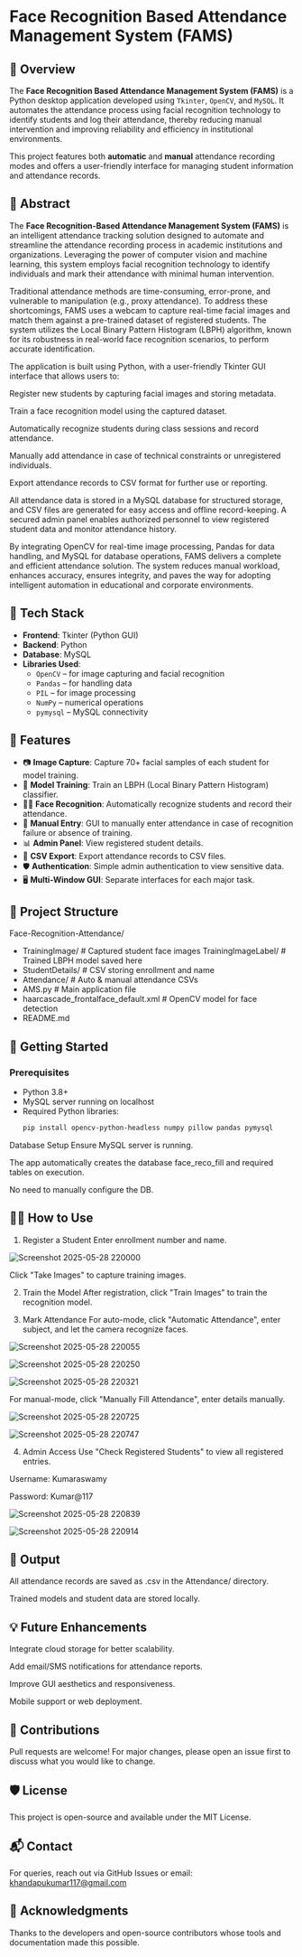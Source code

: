 # Face Recognition Based Attendance Management System (FAMS)

## 📌 Overview

The **Face Recognition Based Attendance Management System (FAMS)** is a Python desktop application developed using `Tkinter`, `OpenCV`, and `MySQL`. It automates the attendance process using facial recognition technology to identify students and log their attendance, thereby reducing manual intervention and improving reliability and efficiency in institutional environments.

This project features both **automatic** and **manual** attendance recording modes and offers a user-friendly interface for managing student information and attendance records.


## 🧾 Abstract
The **Face Recognition-Based Attendance Management System (FAMS)** is an intelligent attendance tracking solution designed to automate and streamline the attendance recording process in academic institutions and organizations. Leveraging the power of computer vision and machine learning, this system employs facial recognition technology to identify individuals and mark their attendance with minimal human intervention.

Traditional attendance methods are time-consuming, error-prone, and vulnerable to manipulation (e.g., proxy attendance). To address these shortcomings, FAMS uses a webcam to capture real-time facial images and match them against a pre-trained dataset of registered students. The system utilizes the Local Binary Pattern Histogram (LBPH) algorithm, known for its robustness in real-world face recognition scenarios, to perform accurate identification.

The application is built using Python, with a user-friendly Tkinter GUI interface that allows users to:

Register new students by capturing facial images and storing metadata.

Train a face recognition model using the captured dataset.

Automatically recognize students during class sessions and record attendance.

Manually add attendance in case of technical constraints or unregistered individuals.

Export attendance records to CSV format for further use or reporting.

All attendance data is stored in a MySQL database for structured storage, and CSV files are generated for easy access and offline record-keeping. A secured admin panel enables authorized personnel to view registered student data and monitor attendance history.

By integrating OpenCV for real-time image processing, Pandas for data handling, and MySQL for database operations, FAMS delivers a complete and efficient attendance solution. The system reduces manual workload, enhances accuracy, ensures integrity, and paves the way for adopting intelligent automation in educational and corporate environments.


## 🧰 Tech Stack

- **Frontend**: Tkinter (Python GUI)
- **Backend**: Python
- **Database**: MySQL
- **Libraries Used**:
  - `OpenCV` – for image capturing and facial recognition
  - `Pandas` – for handling data
  - `PIL` – for image processing
  - `NumPy` – numerical operations
  - `pymysql` – MySQL connectivity


## 🎯 Features

- 📷 **Image Capture**: Capture 70+ facial samples of each student for model training.
- 🧠 **Model Training**: Train an LBPH (Local Binary Pattern Histogram) classifier.
- 🧍‍♂️ **Face Recognition**: Automatically recognize students and record their attendance.
- 📝 **Manual Entry**: GUI to manually enter attendance in case of recognition failure or absence of training.
- 📊 **Admin Panel**: View registered student details.
- 📁 **CSV Export**: Export attendance records to CSV files.
- 🛡️ **Authentication**: Simple admin authentication to view sensitive data.
- 🖥️ **Multi-Window GUI**: Separate interfaces for each major task.


## 📂 Project Structure

Face-Recognition-Attendance/

- TrainingImage/ # Captured student face images
 TrainingImageLabel/ # Trained LBPH model saved here
- StudentDetails/ # CSV storing enrollment and name
- Attendance/ # Auto & manual attendance CSVs
- AMS.py # Main application file
- haarcascade_frontalface_default.xml # OpenCV model for face detection
- README.md


## 🚀 Getting Started

### Prerequisites

- Python 3.8+
- MySQL server running on localhost
- Required Python libraries:
  ```bash
  pip install opencv-python-headless numpy pillow pandas pymysql
Database Setup
Ensure MySQL server is running.

The app automatically creates the database face_reco_fill and required tables on execution.

No need to manually configure the DB.

## 🧑‍💻 How to Use
1. Register a Student
Enter enrollment number and name.

![Screenshot 2025-05-28 220000](https://github.com/user-attachments/assets/f1b2958a-3fd4-4eda-93e1-e6e7e5c45600)


Click "Take Images" to capture training images.

2. Train the Model
After registration, click "Train Images" to train the recognition model.

3. Mark Attendance
For auto-mode, click "Automatic Attendance", enter subject, and let the camera recognize faces.

![Screenshot 2025-05-28 220055](https://github.com/user-attachments/assets/ae15fbe4-8b0b-4c14-97d1-47102f121115)

![Screenshot 2025-05-28 220250](https://github.com/user-attachments/assets/e28761f6-8831-4759-b23f-636143d8238a)

![Screenshot 2025-05-28 220321](https://github.com/user-attachments/assets/aedbe186-7def-4ae2-b9c1-2a4df02b37c8)


For manual-mode, click "Manually Fill Attendance", enter details manually.

![Screenshot 2025-05-28 220725](https://github.com/user-attachments/assets/175affae-ffe8-4a49-9247-1bf7da739ef5)

![Screenshot 2025-05-28 220747](https://github.com/user-attachments/assets/a04e12e1-ebf7-49cc-8d5a-a7577d8c4bed)



4. Admin Access
Use "Check Registered Students" to view all registered entries.

Username: Kumaraswamy

Password: Kumar@117

![Screenshot 2025-05-28 220839](https://github.com/user-attachments/assets/600b838f-4278-4fcc-b128-dd8ef4162db3)

![Screenshot 2025-05-28 220914](https://github.com/user-attachments/assets/62999b56-d4e9-4c20-9e72-d41b8e73b889)


## 📁 Output
All attendance records are saved as .csv in the Attendance/ directory.

Trained models and student data are stored locally.

## 💡 Future Enhancements
Integrate cloud storage for better scalability.

Add email/SMS notifications for attendance reports.

Improve GUI aesthetics and responsiveness.

Mobile support or web deployment.

## 🤝 Contributions
Pull requests are welcome! For major changes, please open an issue first to discuss what you would like to change.

## 🛡️ License
This project is open-source and available under the MIT License.

## 📬 Contact
For queries, reach out via GitHub Issues or email: khandapukumar117@gmail.com

## 🧾 Acknowledgments
Thanks to the developers and open-source contributors whose tools and documentation made this possible.
